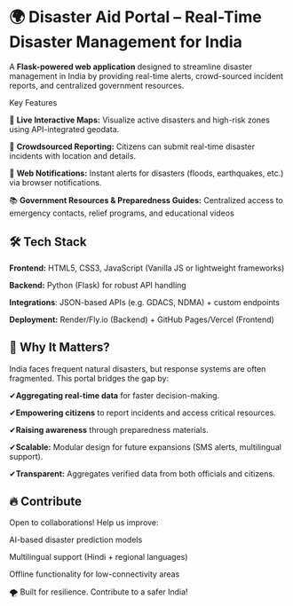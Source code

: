 
<h1>🌍 Disaster Aid Portal – Real-Time Disaster Management for India</h1>

A <strong>Flask-powered web application</strong> designed to streamline disaster management in India by providing real-time alerts, crowd-sourced incident reports, and centralized government resources.

Key Features

📍 **Live Interactive Maps:** Visualize active disasters and high-risk zones using API-integrated geodata.

📢 **Crowdsourced Reporting:** Citizens can submit real-time disaster incidents with location and details.

🔔 **Web Notifications:** Instant alerts for disasters (floods, earthquakes, etc.) via browser notifications.

📚 **Government Resources & Preparedness Guides:** Centralized access to emergency contacts, relief programs, and educational videos

<h2>🛠 Tech Stack</h2>

**Frontend:** HTML5, CSS3, JavaScript (Vanilla JS or lightweight frameworks)

**Backend:** Python (Flask) for robust API handling

**Integrations**: JSON-based APIs (e.g. GDACS, NDMA) + custom endpoints

**Deployment:** Render/Fly.io (Backend) + GitHub Pages/Vercel (Frontend)

<h2>🌟 Why It Matters?</h2>
India faces frequent natural disasters, but response systems are often fragmented. This portal bridges the gap by:

✔**Aggregating real-time data** for faster decision-making.

✔**Empowering citizens** to report incidents and access critical resources.

✔**Raising awareness** through preparedness materials.

✔**Scalable:** Modular design for future expansions (SMS alerts, multilingual support).

✔**Transparent:** Aggregates verified data from both officials and citizens.

<h2>🔥 Contribute</h2>

Open to collaborations! Help us improve:

AI-based disaster prediction models

Multilingual support (Hindi + regional languages)

Offline functionality for low-connectivity areas

🌪️ Built for resilience. Contribute to a safer India! 
